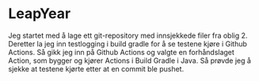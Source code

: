 # LeapYear
Jeg startet med å lage ett git-repository med innsjekkede filer fra oblig 2. Deretter la jeg inn testlogging i build gradle for å se testene kjøre i Github Actions. Så gikk jeg inn på Github Actions og valgte en forhåndslaget Action, som bygger og kjører Actions i Build Gradle i Java. Så prøvde jeg å sjekke at testene kjørte etter at en commit ble pushet. 
